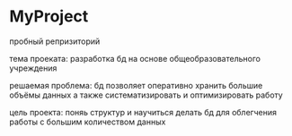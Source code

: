 # MyProject 
пробный репризиторий

тема проеката: разработка бд на основе общеобразовательного учреждения

решаемая проблема: бд позволяет оперативно хранить большие объёмы данных а также систематизировать и оптимизировать работу

цель проекта: поняь структур и научиться делать бд для облегчения работы с большим количеством данных
